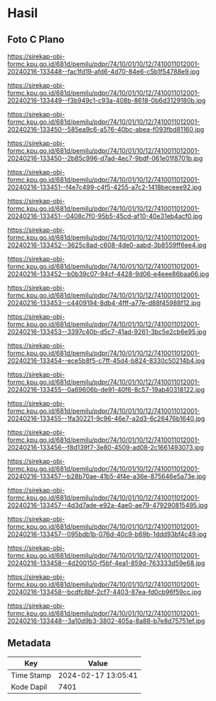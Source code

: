 # Hasil

## Foto C Plano

https://sirekap-obj-formc.kpu.go.id/681d/pemilu/pdpr/74/10/01/10/12/7410011012001-20240216-133448--fac1fd19-afd6-4d70-84e6-c5b1f54788e9.jpg

https://sirekap-obj-formc.kpu.go.id/681d/pemilu/pdpr/74/10/01/10/12/7410011012001-20240216-133449--f3b949c1-c93a-408b-8618-0b6d3129180b.jpg

https://sirekap-obj-formc.kpu.go.id/681d/pemilu/pdpr/74/10/01/10/12/7410011012001-20240216-133450--585ea9c6-a576-40bc-abea-f093fbd81160.jpg

https://sirekap-obj-formc.kpu.go.id/681d/pemilu/pdpr/74/10/01/10/12/7410011012001-20240216-133450--2b85c996-d7ad-4ec7-9bdf-061e01f8701b.jpg

https://sirekap-obj-formc.kpu.go.id/681d/pemilu/pdpr/74/10/01/10/12/7410011012001-20240216-133451--f4e7c499-c4f5-4255-a7c2-1418beceee92.jpg

https://sirekap-obj-formc.kpu.go.id/681d/pemilu/pdpr/74/10/01/10/12/7410011012001-20240216-133451--0408c7f0-95b5-45cd-af10-40e31eb4acf0.jpg

https://sirekap-obj-formc.kpu.go.id/681d/pemilu/pdpr/74/10/01/10/12/7410011012001-20240216-133452--3625c8ad-c608-4de0-aabd-3b8559ff6ee4.jpg

https://sirekap-obj-formc.kpu.go.id/681d/pemilu/pdpr/74/10/01/10/12/7410011012001-20240216-133452--b0b39c07-94cf-4428-9d06-e4eee86baa66.jpg

https://sirekap-obj-formc.kpu.go.id/681d/pemilu/pdpr/74/10/01/10/12/7410011012001-20240216-133453--c4409194-8db4-4fff-a77e-d88f45988f12.jpg

https://sirekap-obj-formc.kpu.go.id/681d/pemilu/pdpr/74/10/01/10/12/7410011012001-20240216-133453--3397c40b-d5c7-41ad-9261-3bc5e2cb6e95.jpg

https://sirekap-obj-formc.kpu.go.id/681d/pemilu/pdpr/74/10/01/10/12/7410011012001-20240216-133454--ece5b8f5-c7ff-45d4-b824-8330c50214b4.jpg

https://sirekap-obj-formc.kpu.go.id/681d/pemilu/pdpr/74/10/01/10/12/7410011012001-20240216-133455--0a69606b-de91-40f6-8c57-19ab40318122.jpg

https://sirekap-obj-formc.kpu.go.id/681d/pemilu/pdpr/74/10/01/10/12/7410011012001-20240216-133455--1fa30221-9c96-46e7-a2d3-6c26476b1640.jpg

https://sirekap-obj-formc.kpu.go.id/681d/pemilu/pdpr/74/10/01/10/12/7410011012001-20240216-133456--f8d139f7-3e80-4509-ad08-2c1661493073.jpg

https://sirekap-obj-formc.kpu.go.id/681d/pemilu/pdpr/74/10/01/10/12/7410011012001-20240216-133457--b28b70ae-41b5-4f4e-a36e-875646e5a73e.jpg

https://sirekap-obj-formc.kpu.go.id/681d/pemilu/pdpr/74/10/01/10/12/7410011012001-20240216-133457--4d3d7ade-e92a-4ae0-ae79-479290815495.jpg

https://sirekap-obj-formc.kpu.go.id/681d/pemilu/pdpr/74/10/01/10/12/7410011012001-20240216-133457--095bdb1b-076d-40c9-b69b-1ddd93bf4c49.jpg

https://sirekap-obj-formc.kpu.go.id/681d/pemilu/pdpr/74/10/01/10/12/7410011012001-20240216-133458--4d200150-f5bf-4ea1-859d-763333d59e68.jpg

https://sirekap-obj-formc.kpu.go.id/681d/pemilu/pdpr/74/10/01/10/12/7410011012001-20240216-133458--bcdfc8bf-2cf7-4403-87ea-fd0cb96f59cc.jpg

https://sirekap-obj-formc.kpu.go.id/681d/pemilu/pdpr/74/10/01/10/12/7410011012001-20240216-133448--3a10d9b3-3802-405a-8a88-b7e8d75751ef.jpg


## Metadata

| Key        | Value               |
| ---------- | ------------------- |
| Time Stamp | 2024-02-17 13:05:41 |
| Kode Dapil | 7401                |



